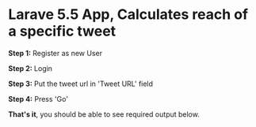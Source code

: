 # Larave 5.5 App, Calculates reach of a specific tweet

**Step 1:** Register as new User

**Step 2:** Login

**Step 3:** Put the tweet url in 'Tweet URL' field

**Step 4:** Press 'Go'

**That's it**, you should be able to see required output below.